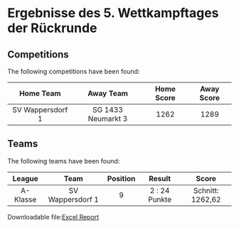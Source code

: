 



# Ergebnisse des 5. Wettkampftages der Rückrunde

## Competitions
The following competitions have been found:  

|Home Team|Away Team|Home Score|Away Score|
| :---: | :---: | :---: | :---: |
|SV Wappersdorf 1|SG 1433 Neumarkt 3|1262|1289|
  

## Teams
The following teams have been found:  

|League|Team|Position|Result|Score|
| :---: | :---: | :---: | :---: | :---: |
|A-Klasse | SV Wappersdorf 1|9|2 : 24   Punkte|Schnitt:    1262,62|
  
  
Downloadable file:[Excel Report](files/report.xlsx)